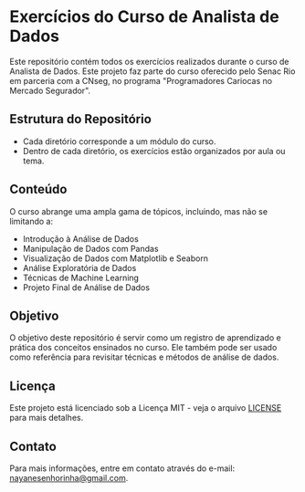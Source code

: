 # Exercícios do Curso de Analista de Dados

Este repositório contém todos os exercícios realizados durante o curso de Analista de Dados. Este projeto faz parte do curso oferecido pelo Senac Rio em parceria com a CNseg, no programa "Programadores Cariocas no Mercado Segurador". 

## Estrutura do Repositório
- Cada diretório corresponde a um módulo do curso.
- Dentro de cada diretório, os exercícios estão organizados por aula ou tema.

## Conteúdo
O curso abrange uma ampla gama de tópicos, incluindo, mas não se limitando a:
- Introdução à Análise de Dados
- Manipulação de Dados com Pandas
- Visualização de Dados com Matplotlib e Seaborn
- Análise Exploratória de Dados
- Técnicas de Machine Learning
- Projeto Final de Análise de Dados

## Objetivo
O objetivo deste repositório é servir como um registro de aprendizado e prática dos conceitos ensinados no curso. Ele também pode ser usado como referência para revisitar técnicas e métodos de análise de dados.

## Licença
Este projeto está licenciado sob a Licença MIT - veja o arquivo [LICENSE](LICENSE) para mais detalhes.

## Contato
Para mais informações, entre em contato através do e-mail: [nayanesenhorinha@gmail.com](mailto:nayanesenhorinha@gmail.com).
